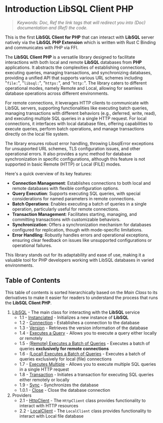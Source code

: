 # Introduction LibSQL Client PHP

> _Keywords: Doc, Ref the link tags that will redirect you into (Doc) documentation and (Ref) the code._

This is the first **LibSQL Client for PHP** that can interact with **LibSQL** server natively via the **LibSQL PHP Extension** which is written with Rust C Binding and communicates with PHP via FFI.

The **LibSQL Client PHP** is a versatile library designed to facilitate interactions with both local and remote **LibSQL** databases from **PHP** applications. It abstracts the complexities of establishing connections, executing queries, managing transactions, and synchronizing databases, providing a unified API that supports various URL schemes including "`file:`", "`libsql:`", "`https:`", and "`http:`". The library caters to different operational modes, namely Remote and Local, allowing for seamless database operations across different environments.

For remote connections, it leverages HTTP clients to communicate with LibSQL servers, supporting functionalities like executing batch queries, managing transactions with different behaviors (e.g., deferred, write, read), and executing multiple SQL queries in a single HTTP request. For local connections, it interfaces with local database files, offering capabilities to execute queries, perform batch operations, and manage transactions directly on the local file system.

The library ensures robust error handling, throwing LibsqlError exceptions for unsupported URL schemes, TLS configuration issues, and other operational errors. It also provides a sync method for database synchronization in specific configurations, although this feature is not supported in basic Remote (HTTP) or Local (FILE) modes.

Here's a quick overview of its key features:

- **Connection Management**: Establishes connections to both local and remote databases with flexible configuration options.
- **Query Execution**: Supports executing SQL queries, with special considerations for named parameters in remote connections.
- **Batch Operations**: Enables executing a batch of queries in a single operation, particularly useful for remote connections.
- **Transaction Management**: Facilitates starting, managing, and committing transactions with customizable behaviors.
- **Synchronization**: Offers a synchronization mechanism for databases configured for replication, though with mode-specific limitations.
- **Error Handling**: Robustly handles errors and operational exceptions, ensuring clear feedback on issues like unsupported configurations or operational failures.

This library stands out for its adaptability and ease of use, making it a valuable tool for PHP developers working with LibSQL databases in varied environments.

## Table of Contents

This table of contents is sorted hierarchically based on the _Main Class_ to its derivatives to make it easier for readers to understand the process that runs the **LibSQL Client PHP**.

1. [LibSQL](LibSQL.md) - The main class for interacting with the **LibSQL** service
    - 1.1 - [Instanciated](LibSQL.md#instanciated) - Initializes a new instance of **LibSQL**
    - 1.2 - [Connection](LibSQL.md#connection) - Establishes a connection to the database
    - 1.3 - [Version](LibSQL.md#version) - Retrieves the version information of the database
    - 1.4 - [Executes a Query](LibSQL.md#executes-a-query) - Allows you to execute a query either locally or remotely
    - 1.5 - [(Remote) Executes a Batch of Queries](LibSQL.md#remote-executes-a-batch-of-queries) - Executes a batch of queries **exclusively for remote connections**
    - 1.6 - [(Local) Executes a Batch of Queries](LibSQL.md#local-executes-a-batch-of-queries) - Executes a batch of queries exclusively for local (file) connections
    - 1.7 - [Executes Multiple](LibSQL.md#executes-multiple-sql-queries-in-a-single-http-request) - Allows you to execute multiple SQL queries in a single HTTP request
    - 1.8 - [Transaction](LibSQL.md#initiates-a-transaction-for-executing-sql-queries-either-remotely-or-locally) - Initiates a transaction for executing SQL queries either remotely or locally
    - 1.9 - [Sync](LibSQL.md#synchronizes-the-database) - Synchronizes the database
    - 1.0.1 - [Close](LibSQL.md#close-the-database-connection) - Close the database connection
2. Providers
    - 2.1 - [HttpClient](Providers/HttpClient.md) - The `HttpClient` class provides functionality to interact with HTTP resources
    - 2.2 - [LocalClient](Providers/LocalClient.md) - The `LocalClient` class provides functionality to interact with Local file database
